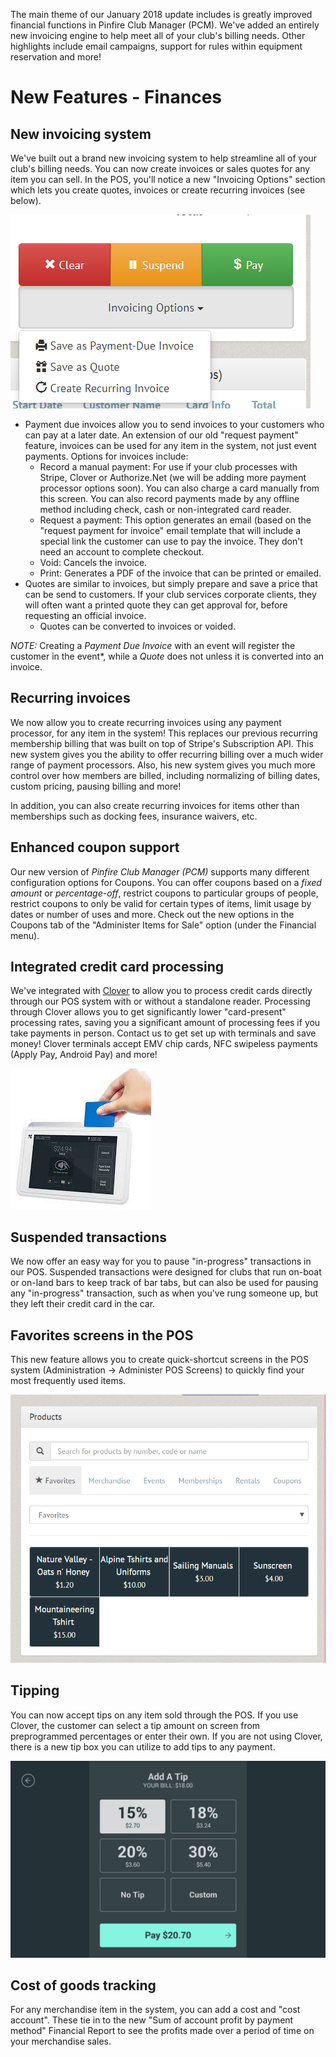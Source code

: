 The main theme of our January 2018 update includes is greatly improved financial functions in Pinfire Club Manager (PCM).  We've added an entirely new invoicing engine to help meet all of your club's billing needs.  Other highlights include email campaigns, support for rules within equipment reservation and more!

# New Features - Finances

## New invoicing system
We've built out a brand new invoicing system to help streamline all of your club's billing needs.  You can now create invoices or sales quotes for any item you can sell.  In the POS, you'll notice a new "Invoicing Options" section which lets you create quotes, invoices or create recurring invoices (see below).

![Invoicing Options in POS](images/invoicing-options-in-pos.png)

* Payment due invoices allow you to send invoices to your customers who can pay at a later date.  An extension of our old "request payment" feature, invoices can be used for any item in the system, not just event payments.  Options for invoices include:
    * Record a manual payment: For use if your club processes with Stripe, Clover or Authorize.Net (we will be adding more payment processor options soon).  You can also charge a card manually from this screen.  You can also record payments made by any offline method including check, cash or non-integrated card reader.
    * Request a payment:  This option generates an email (based on the "request payment for invoice" email template that will include a special link the customer can use to pay the invoice.  They don't need an account to complete checkout.
    * Void:  Cancels the invoice.
    * Print:  Generates a PDF of the invoice that can be printed or emailed.
* Quotes are similar to invoices, but simply prepare and save a price that can be send to customers.  If your club services corporate clients, they will often want a printed quote they can get approval for, before requesting an official invoice.
    * Quotes can be converted to invoices or voided.

*NOTE:* Creating a *Payment Due Invoice* with an event will register the customer in the event*, while a *Quote* does not unless it is converted into an invoice.

## Recurring invoices

We now allow you to create recurring invoices using any payment processor, for any item in the system!  This replaces our previous recurring membership billing that was built on top of Stripe's Subscription API.  This new system gives you the ability to offer recurring billing over a much wider range of payment processors.  Also, his new system gives you much more control over how members are billed, including normalizing of billing dates, custom pricing, pausing billing and more!

In addition, you can also create recurring invoices for items other than memberships such as docking fees, insurance waivers, etc.

## Enhanced coupon support

Our new version of *Pinfire Club Manager (PCM)* supports many different configuration options for Coupons.  You can offer coupons based on a _fixed amount_ or _percentage-off_, restrict coupons to particular groups of people, restrict coupons to only be valid for certain types of items, limit usage by dates or number of uses and more.  Check out the new options in the Coupons tab of the "Administer Items for Sale" option (under the Financial menu).

## Integrated credit card processing

We've integrated with [Clover](https://www.clover.com) to allow you to process credit cards directly through our POS system with or without a standalone reader.  Processing through Clover allows you to get significantly lower "card-present" processing rates, saving you a significant amount of processing fees if you take payments in person.  Contact us to get set up with terminals and save money!  Clover terminals accept EMV chip cards, NFC swipeless payments (Apply Pay, Android Pay) and more!

![Clover Cloud Pay.jpg](images/clover-cloud-pay.jpg)

## Suspended transactions

We now offer an easy way for you to pause "in-progress" transactions in our POS.  Suspended transactions were designed for clubs that run on-boat or on-land bars to keep track of bar tabs, but can also be used for pausing any "in-progress" transaction, such as when you've rung someone up, but they left their credit card in the car.

## Favorites screens in the POS

This new feature allows you to create quick-shortcut screens in the POS system (Administration -> Administer POS Screens) to quickly find your most frequently used items.

![POS Favorites Screens](images/pos-favorites-screens.png)

## Tipping

You can now accept tips on any item sold through the POS.  If you use Clover, the customer can select a tip amount on screen from preprogrammed percentages or enter their own.  If you are not using Clover, there is a new tip box you can utilize to add tips to any payment.

![Clover Tips.png](images/clover-tips.png)

## Cost of goods tracking

For any merchandise item in the system, you can add a cost and "cost account".  These tie in to the new "Sum of account profit by payment method" Financial Report to see the profits made over a period of time on your merchandise sales.
